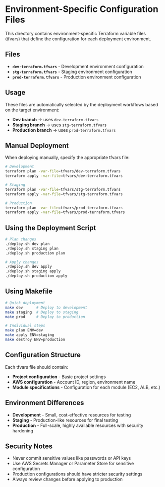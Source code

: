 # Environment-Specific Configuration Files

This directory contains environment-specific Terraform variable files (tfvars) that define the configuration for each deployment environment.

## Files

- **`dev-terraform.tfvars`** - Development environment configuration
- **`stg-terraform.tfvars`** - Staging environment configuration  
- **`prod-terraform.tfvars`** - Production environment configuration

## Usage

These files are automatically selected by the deployment workflows based on the target environment:

- **Dev branch** → uses `dev-terraform.tfvars`
- **Staging branch** → uses `stg-terraform.tfvars`
- **Production branch** → uses `prod-terraform.tfvars`

## Manual Deployment

When deploying manually, specify the appropriate tfvars file:

```bash
# Development
terraform plan -var-file=tfvars/dev-terraform.tfvars
terraform apply -var-file=tfvars/dev-terraform.tfvars

# Staging
terraform plan -var-file=tfvars/stg-terraform.tfvars
terraform apply -var-file=tfvars/stg-terraform.tfvars

# Production
terraform plan -var-file=tfvars/prod-terraform.tfvars
terraform apply -var-file=tfvars/prod-terraform.tfvars
```

## Using the Deployment Script

```bash
# Plan changes
./deploy.sh dev plan
./deploy.sh staging plan
./deploy.sh production plan

# Apply changes
./deploy.sh dev apply
./deploy.sh staging apply
./deploy.sh production apply
```

## Using Makefile

```bash
# Quick deployment
make dev      # Deploy to development
make staging  # Deploy to staging
make prod     # Deploy to production

# Individual steps
make plan ENV=dev
make apply ENV=staging
make destroy ENV=production
```

## Configuration Structure

Each tfvars file should contain:

- **Project configuration** - Basic project settings
- **AWS configuration** - Account ID, region, environment name
- **Module specifications** - Configuration for each module (EC2, ALB, etc.)

## Environment Differences

- **Development** - Small, cost-effective resources for testing
- **Staging** - Production-like resources for final testing
- **Production** - Full-scale, highly available resources with security hardening

## Security Notes

- Never commit sensitive values like passwords or API keys
- Use AWS Secrets Manager or Parameter Store for sensitive configuration
- Production configurations should have stricter security settings
- Always review changes before applying to production